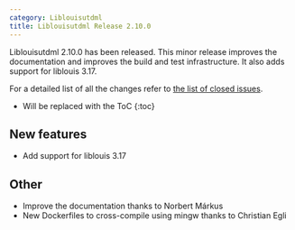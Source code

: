 ```yaml
---
category: Liblouisutdml
title: Liblouisutdml Release 2.10.0
---
```


Liblouisutdml 2.10.0 has been released. This minor release improves
the documentation and improves the build and test infrastructure. It
also adds support for liblouis 3.17.

For a detailed list of all the changes refer to [the list of closed issues](https://github.com/liblouis/liblouisutdml/milestone/6?closed=1).

* Will be replaced with the ToC
{:toc}

New features
------------

-   Add support for liblouis 3.17

Other
-----

-   Improve the documentation thanks to Norbert Márkus
-   New Dockerfiles to cross-compile using mingw thanks to Christian Egli
